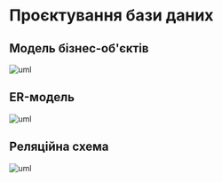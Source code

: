 # Проєктування бази даних

## Модель бізнес-об'єктів

![uml](http://www.plantuml.com/plantuml/proxy?cache=no&src=https://raw.githubusercontent.com/e-andrew/Industrial_Eden/e-andrew/src/uml/BE-model.puml)

## ER-модель

![uml](http://www.plantuml.com/plantuml/proxy?cache=no&src=https://raw.githubusercontent.com/e-andrew/Industrial_Eden/e-andrew/src/uml/ER-model.puml)

## Реляційна схема

![uml](http://www.plantuml.com/plantuml/proxy?cache=no&src=https://raw.githubusercontent.com/e-andrew/Industrial_Eden/e-andrew/src/uml/ER-model.puml)
